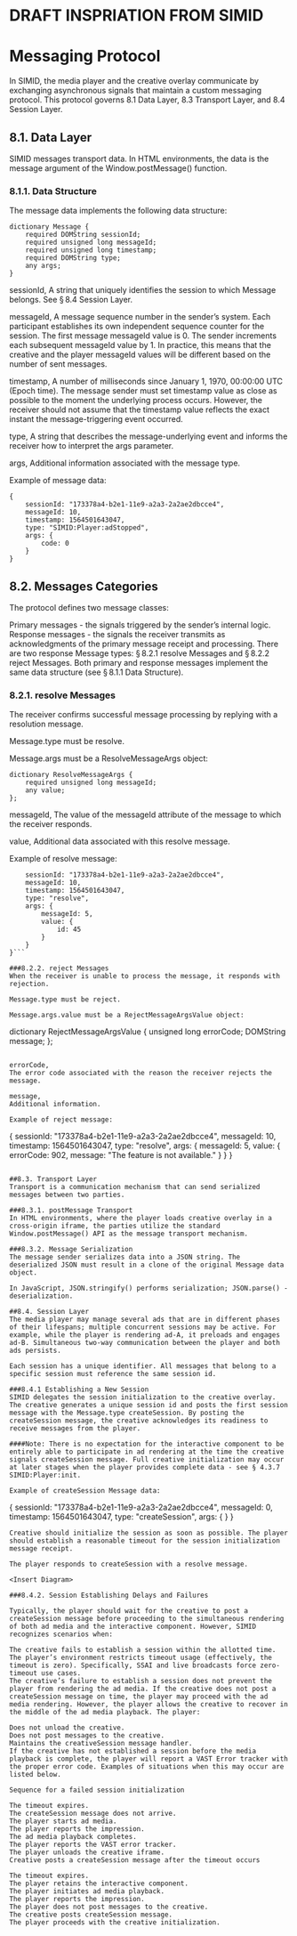 # DRAFT INSPRIATION FROM SIMID

# Messaging Protocol
In SIMID, the media player and the creative overlay communicate by exchanging asynchronous signals that maintain a custom messaging protocol. This protocol governs 8.1 Data Layer, 8.3 Transport Layer, and 8.4 Session Layer.

## 8.1. Data Layer
SIMID messages transport data. In HTML environments, the data is the message argument of the Window.postMessage() function.

### 8.1.1. Data Structure
The message data implements the following data structure:
```
dictionary Message {
	required DOMString sessionId;
	required unsigned long messageId;
	required unsigned long timestamp;
	required DOMString type;
	any args;
}
```
sessionId,
A string that uniquely identifies the session to which Message belongs. See § 8.4 Session Layer.

messageId,
A message sequence number in the sender’s system. Each participant establishes its own independent sequence counter for the session. The first message messageId value is 0. The sender increments each subsequent messageId value by 1. In practice, this means that the creative and the player messageId values will be different based on the number of sent messages.

timestamp,
A number of milliseconds since January 1, 1970, 00:00:00 UTC (Epoch time). The message sender must set timestamp value as close as possible to the moment the underlying process occurs. However, the receiver should not assume that the timestamp value reflects the exact instant the message-triggering event occurred.

type,
A string that describes the message-underlying event and informs the receiver how to interpret the args parameter.

args,
Additional information associated with the message type.

Example of message data:
```
{
    sessionId: "173378a4-b2e1-11e9-a2a3-2a2ae2dbcce4",
    messageId: 10,
    timestamp: 1564501643047,
    type: "SIMID:Player:adStopped",
    args: {
        code: 0
    }
}
```

## 8.2. Messages Categories
The protocol defines two message classes:

Primary messages - the signals triggered by the sender’s internal logic.
Response messages - the signals the receiver transmits as acknowledgments of the primary message receipt and processing. There are two response Message types: § 8.2.1 resolve Messages and § 8.2.2 reject Messages.
Both primary and response messages implement the same data structure (see § 8.1.1 Data Structure).

### 8.2.1. resolve Messages
The receiver confirms successful message processing by replying with a resolution message.

Message.type must be resolve.

Message.args must be a ResolveMessageArgs object:
```
dictionary ResolveMessageArgs {
    required unsigned long messageId;
    any value;
};
```

messageId,
The value of the messageId attribute of the message to which the receiver responds.

value,
Additional data associated with this resolve message.

Example of resolve message:
```{
    sessionId: "173378a4-b2e1-11e9-a2a3-2a2ae2dbcce4",
    messageId: 10,
    timestamp: 1564501643047,
    type: "resolve",
    args: {
        messageId: 5,
        value: {
            id: 45
        }
    }
}```

###8.2.2. reject Messages
When the receiver is unable to process the message, it responds with rejection.

Message.type must be reject.

Message.args.value must be a RejectMessageArgsValue object:

```
dictionary RejectMessageArgsValue {
    unsigned long errorCode;
    DOMString message;
};
```

errorCode,
The error code associated with the reason the receiver rejects the message.

message,
Additional information.

Example of reject message:
```
{
    sessionId: "173378a4-b2e1-11e9-a2a3-2a2ae2dbcce4",
    messageId: 10,
    timestamp: 1564501643047,
    type: "resolve",
    args: {
        messageId: 5,
        value: {
            errorCode: 902,
            message: "The feature is not available."
        }
    }
}
```

##8.3. Transport Layer
Transport is a communication mechanism that can send serialized messages between two parties.

###8.3.1. postMessage Transport
In HTML environments, where the player loads creative overlay in a cross-origin iframe, the parties utilize the standard Window.postMessage() API as the message transport mechanism.

###8.3.2. Message Serialization
The message sender serializes data into a JSON string. The deserialized JSON must result in a clone of the original Message data object.

In JavaScript, JSON.stringify() performs serialization; JSON.parse() - deserialization.

##8.4. Session Layer
The media player may manage several ads that are in different phases of their lifespans; multiple concurrent sessions may be active. For example, while the player is rendering ad-A, it preloads and engages ad-B. Simultaneous two-way communication between the player and both ads persists.

Each session has a unique identifier. All messages that belong to a specific session must reference the same session id.

###8.4.1 Establishing a New Session
SIMID delegates the session initialization to the creative overlay. The creative generates a unique session id and posts the first session message with the Message.type createSession. By posting the createSession message, the creative acknowledges its readiness to receive messages from the player.

####Note: There is no expectation for the interactive component to be entirely able to participate in ad rendering at the time the creative signals createSession message. Full creative initialization may occur at later stages when the player provides complete data - see § 4.3.7 SIMID:Player:init.

Example of createSession Message data:
```
{
    sessionId: "173378a4-b2e1-11e9-a2a3-2a2ae2dbcce4",
    messageId: 0,
    timestamp: 1564501643047,
    type: "createSession",
    args: { }
}
```
Creative should initialize the session as soon as possible. The player should establish a reasonable timeout for the session initialization message receipt.

The player responds to createSession with a resolve message.

<Insert Diagram>

###8.4.2. Session Establishing Delays and Failures

Typically, the player should wait for the creative to post a createSession message before proceeding to the simultaneous rendering of both ad media and the interactive component. However, SIMID recognizes scenarios when:

The creative fails to establish a session within the allotted time.
The player’s environment restricts timeout usage (effectively, the timeout is zero). Specifically, SSAI and live broadcasts force zero-timeout use cases.
The creative’s failure to establish a session does not prevent the player from rendering the ad media. If the creative does not post a createSession message on time, the player may proceed with the ad media rendering. However, the player allows the creative to recover in the middle of the ad media playback. The player:

Does not unload the creative.
Does not post messages to the creative.
Maintains the creativeSession message handler.
If the creative has not established a session before the media playback is complete, the player will report a VAST Error tracker with the proper error code. Examples of situations when this may occur are listed below.

Sequence for a failed session initialization

The timeout expires.
The createSession message does not arrive.
The player starts ad media.
The player reports the impression.
The ad media playback completes.
The player reports the VAST error tracker.
The player unloads the creative iframe.
Creative posts a createSession message after the timeout occurs

The timeout expires.
The player retains the interactive component.
The player initiates ad media playback.
The player reports the impression.
The player does not post messages to the creative.
The creative posts createSession message.
The player proceeds with the creative initialization.

